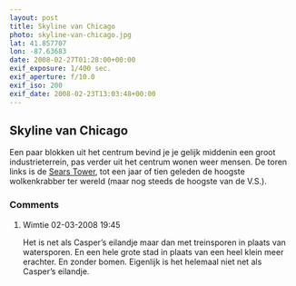 ```yaml
---
layout: post
title: Skyline van Chicago
photo: skyline-van-chicago.jpg
lat: 41.857707
lon: -87.63683
date: 2008-02-27T01:28:00+00:00
exif_exposure: 1/400 sec.
exif_aperture: f/10.0
exif_iso: 200
exif_date: 2008-02-23T13:03:48+00:00
---
```


## Skyline van Chicago

<p>Een paar blokken uit het centrum bevind je je gelijk middenin een groot industrieterrein, pas verder uit het centrum wonen weer mensen. De toren links is de <a href="http://en.wikipedia.org/wiki/Sears_tower">Sears Tower</a>, tot een jaar of tien geleden de hoogste wolkenkrabber ter wereld (maar nog steeds de hoogste van de V.S.).</p>

<h3>Comments</h3>
<ol id="comments">
  <li>
    <span class="name">Wimtie</span>
    <span class="date">02-03-2008 19:45</span>
    <p>Het is net als Casper’s eilandje maar dan met treinsporen in plaats van watersporen. En een hele grote stad in plaats van een heel klein meer erachter.
En zonder bomen.
Eigenlijk is het helemaal niet net als Casper’s eilandje.</p>
  </li>
</ol>
